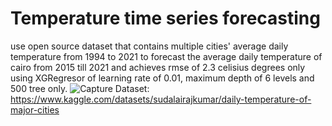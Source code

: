 # Temperature time series forecasting 
use open source dataset that contains multiple cities' average daily temperature from 1994 to 2021 to forecast the average daily temperature of cairo from 2015 till 2021 and achieves rmse of 2.3 celisius degrees only using XGRegresor of learning rate of 0.01, maximum depth of 6 levels and 500 tree only. 
![Capture](https://user-images.githubusercontent.com/83555471/183273459-2cc311e0-a264-409d-a72d-c85455e402d1.PNG)
Dataset:
https://www.kaggle.com/datasets/sudalairajkumar/daily-temperature-of-major-cities
